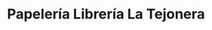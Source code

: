 ---
title: "Papelería Librería La Tejonera"
url: /la-cabrera/papeleria-libreria-la-tejonera/
shop: libros
---